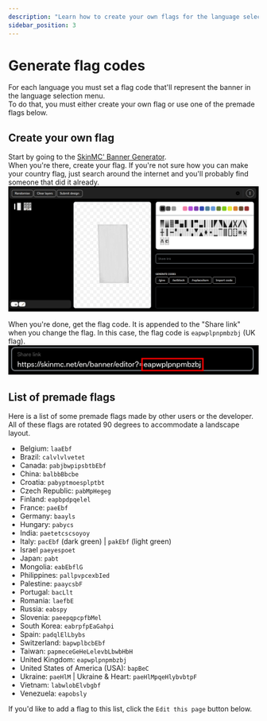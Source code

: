 ```yaml
---
description: "Learn how to create your own flags for the language selector, or use existing ones"
sidebar_position: 3
---
```


# Generate flag codes

For each language you must set a flag code that'll represent the banner
in the language selection menu.  
To do that, you must either create your own flag or use one of the premade flags below.

## Create your own flag

Start by going to the [SkinMC' Banner Generator](https://triton.rexcantor64.com/banner).  
When you're there, create your flag.
If you're not sure how you can make your country flag,
just search around the internet and you'll probably find someone that did it already.  
![Flag generator](./flags1.png)

When you're done, get the flag code.
It is appended to the "Share link" when you change the flag.
In this case, the flag code is `eapwplpnpmbzbj` (UK flag).  
![Flag code in share link](./flags2.png)

## List of premade flags

Here is a list of some premade flags made by other users or the developer.
All of these flags are rotated 90 degrees to accommodate a landscape layout.

- Belgium: `laaEbf`
- Brazil: `calvlvlvetet`
- Canada: `pabjbwpipsbtbEbf`
- China: `balbbBbcbe`
- Croatia: `pabyptmoesplptbt`
- Czech Republic: `pabMpHegeg`
- Finland: `eapbpdpqelel`
- France: `paeEbf`
- Germany: `baayls`
- Hungary: `pabycs`
- India: `paetetcscsoyoy`
- Italy: `pacEbf` (dark green) | `pakEbf` (light green)
- Israel `paeyespoet`
- Japan: `pabt`
- Mongolia: `eabEbflG`
- Philippines: `pallpvpcexbIed`
- Palestine: `paaycsbF`
- Portugal: `bacLlt`
- Romania: `laefbE`
- Russia: `eabspy`
- Slovenia: `paeepqpcpfbMel`
- South Korea: `eabrpfpEaGahpi`
- Spain: `padqlElLbybs`
- Switzerland: `bapwplbcbEbf`
- Taiwan: `papmeceGeHeLelevbLbwbHbH`
- United Kingdom: `eapwplpnpmbzbj`
- United States of America (USA): `bapBeC`
- Ukraine: `paeHlM` | Ukraine & Heart: `paeHlMpqeHlybvbtpF`
- Vietnam: `labwlobElvbgbf`
- Venezuela: `eapobsly`

If you'd like to add a flag to this list,
click the `Edit this page` button below.
